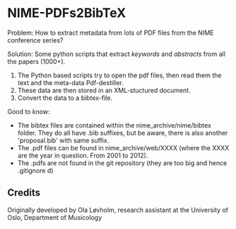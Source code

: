 # NIME-PDFs2BibTeX

Problem: How to extract metadata from lots of PDF files from the NIME conference series?

Solution: Some python scripts that extract *keywords* and *abstracts* from all the papers (1000+). 

1. The Python based scripts try to open the pdf files, then read them the text and the meta-data Pdf-destiller. 
2. These data are then stored in an XML-stuctured document. 
3. Convert the data to a bibtex-file.

Good to know: 

* The bibtex files are contained within the nime_archive/nime/bibtex folder. They do all have .bib suffixes, but be aware, there is also another 'proposal.bib' with same suffix. 
* The .pdf files can be found in nime_archive/web/XXXX (where the XXXX are the year in question. From 2001 to 2012). 
* The .pdfs are not found in the git repository (they are too big and hence .gitignore d)

## Credits

Originally developed by Ola Løvholm, research assistant at the University of Oslo, Department of Musicology
